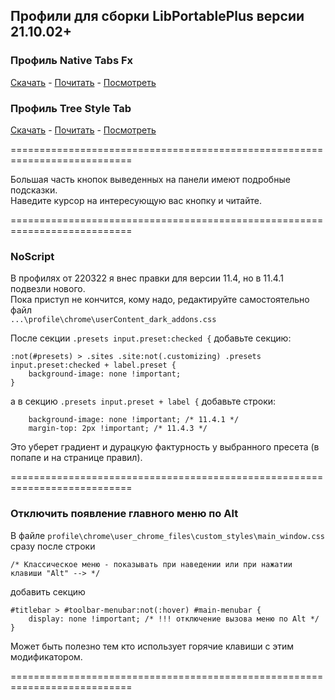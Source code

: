 ## Профили для сборки LibPortablePlus версии 21.10.02+

### Профиль Native Tabs Fx
[Скачать](https://github.com/wvxwxvw/LibPortablePlus_Profiles/raw/main/Firefox.91.ESR.LPP.profile-ntfex_220322.7z)  -  [Почитать](https://github.com/wvxwxvw/LibPortablePlus_Profiles/blob/main/ntfex-Readme.md)  -  [Посмотреть](https://github.com/wvxwxvw/LibPortablePlus_Profiles/blob/main/ntfex-screen.md)  
  
### Профиль Tree Style Tab
[Скачать](https://github.com/wvxwxvw/LibPortablePlus_Profiles/raw/main/Firefox.91.ESR.LPP.profile-tstex_220322.7z)  -  [Почитать](https://github.com/wvxwxvw/LibPortablePlus_Profiles/blob/main/tstex-Readme.md)  -  [Посмотреть](https://github.com/wvxwxvw/LibPortablePlus_Profiles/blob/main/tstex-screen.md)  
  
===========================================================================  

Большая часть кнопок выведенных на панели имеют подробные подсказки.  
Наведите курсор на интересующую вас кнопку и читайте.

===========================================================================  

### NoScript

В профилях от 220322 я внес правки для версии 11.4, но в 11.4.1 подвезли нового.  
Пока приступ не кончится, кому надо, редактируйте самостоятельно файл  
`...\profile\chrome\userContent_dark_addons.css`  
  
После секции `.presets input.preset:checked {` добавьте секцию:  
```
:not(#presets) > .sites .site:not(.customizing) .presets input.preset:checked + label.preset {
	background-image: none !important;
}
```
а в секцию `.presets input.preset + label {` добавьте строки:  
```
	background-image: none !important; /* 11.4.1 */
	margin-top: 2px !important; /* 11.4.3 */
```
Это уберет градиент и дурацкую фактурность у выбранного пресета (в попапе и на странице правил).  
  
=========================================================================== 
  
### Отключить появление главного меню по Alt  
  
В файле `profile\chrome\user_chrome_files\custom_styles\main_window.css`  
сразу после строки
```
/* Классическое меню - показывать при наведении или при нажатии клавиши "Alt" --> */
```
добавить секцию
```
#titlebar > #toolbar-menubar:not(:hover) #main-menubar {
    display: none !important; /* !!! отключение вызова меню по Alt */
}
```
Может быть полезно тем кто использует горячие клавиши с этим модификатором.  
  
===========================================================================
